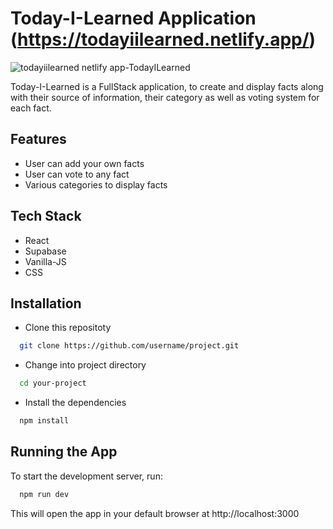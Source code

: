 # Today-I-Learned Application (https://todayiilearned.netlify.app/)
![todayiilearned netlify app-TodayILearned](https://github.com/druvkotwani/Today-I-Learned/assets/96691139/7736793c-d386-4b71-8deb-452591e6f16a)

Today-I-Learned is a FullStack application,  to create and display facts along with their source of information, their category as well as voting system for each fact. 

## Features
- User can add your own facts
- User can vote to any fact
- Various categories to display facts

## Tech Stack

* React
* Supabase
* Vanilla-JS
* CSS

## Installation

* Clone this repositoty

```bash
  git clone https://github.com/username/project.git
```

* Change into project directory
```bash
  cd your-project
```
* Install the dependencies
```bash
  npm install
```

## Running the App
To start the development server, run:
```bash
  npm run dev
```
This will open the app in your default browser at http://localhost:3000
